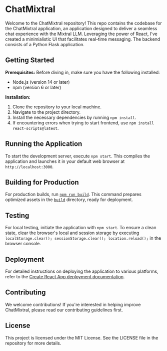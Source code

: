 ChatMixtral
=====================

Welcome to the ChatMixtral repository! This repo contains the codebase for the ChatMixtral application, an application designed to deliver a seamless chat experience with the Mixtral LLM. Leveraging the power of React, I've created a minimialistic UI that facilitates real-time messaging. The backend consists of a Python Flask application.


Getting Started
---------------

**Prerequisites:**
Before diving in, make sure you have the following installed:
- Node.js (version 14 or later)
- npm (version 6 or later)

**Installation:**
1. Clone the repository to your local machine.
2. Navigate to the project directory.
3. Install the necessary dependencies by running `npm install`.
4. If encountering errors when trying to start frontend, use `npm install react-scripts@latest`.

Running the Application
-----------------------

To start the development server, execute `npm start`. This compiles the application and launches it in your default web browser at `http://localhost:3000`.

Building for Production
-----------------------

For production builds, run [`npm run build`](command:_github.copilot.openSymbolFromReferences?%5B%7B%22%24mid%22%3A1%2C%22path%22%3A%22%2Fhome%2Fraoulbia%2Frepos%2Fwp-chatmixtral%2Ffrontend%2FREADME.md%22%2C%22scheme%22%3A%22file%22%7D%2C%7B%22line%22%3A29%2C%22character%22%3A0%7D%5D "frontend/README.md"). This command prepares optimized assets in the [`build`](command:_github.copilot.openSymbolFromReferences?%5B%7B%22%24mid%22%3A1%2C%22path%22%3A%22%2Fhome%2Fraoulbia%2Frepos%2Fwp-chatmixtral%2Ffrontend%2FREADME.md%22%2C%22scheme%22%3A%22file%22%7D%2C%7B%22line%22%3A29%2C%22character%22%3A0%7D%5D "frontend/README.md") directory, ready for deployment.

Testing
-------

For local testing, initiate the application with `npm start`. To ensure a clean state, clear the browser's local and session storage by executing `localStorage.clear(); sessionStorage.clear(); location.reload();` in the browser console.

Deployment
----------

For detailed instructions on deploying the application to various platforms, refer to the [Create React App deployment documentation](https://facebook.github.io/create-react-app/docs/deployment).

Contributing
------------

We welcome contributions! If you're interested in helping improve ChatMixtral, please read our contributing guidelines first.

License
-------

This project is licensed under the MIT License. See the LICENSE file in the repository for more details.